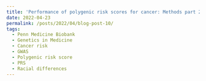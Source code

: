 ```yaml
---
title: 'Performance of polygenic risk scores for cancer: Methods part 2'
date: 2022-04-23
permalink: /posts/2022/04/blog-post-10/
tags:
  - Penn Medicine Biobank
  - Genetics in Medicine
  - Cancer risk
  - GWAS
  - Polygenic risk score
  - PRS
  - Racial differences
---
```


